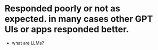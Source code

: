 # Responded poorly or not as expected. in many cases other GPT UIs or apps responded better.

- what are LLMs?
